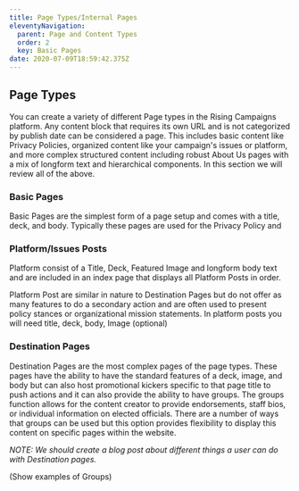 ```yaml
---
title: Page Types/Internal Pages
eleventyNavigation:
  parent: Page and Content Types
  order: 2
  key: Basic Pages
date: 2020-07-09T18:59:42.375Z
---
```


## Page Types

You can create a variety of different Page types in the Rising Campaigns platform. Any content block that requires its own URL and is not categorized by publish date can be considered a page. This includes basic content like Privacy Policies, organized content like your campaign's issues or platform, and more complex structured content including robust About Us pages with a mix of longform text and hierarchical components. In this section we will review all of the above.

### Basic Pages

Basic Pages are the simplest form of a page setup and comes with a title, deck, and body. Typically these pages are used for the Privacy Policy and 

### Platform/Issues Posts

Platform consist of a Title, Deck, Featured Image and longform body text and are included in an index page that displays all Platform Posts in order.

Platform Post are similar in nature to Destination Pages but do not offer as many features to do a secondary action and are often used to present policy stances or organizational mission statements. In platform posts you will need title, deck, body, Image (optional)


### Destination Pages

Destination Pages are the most complex pages of the page types. These pages have the ability to have the standard features of a deck, image, and body but can also host promotional kickers specific to that page title to push actions and it can also provide the ability to have groups. The groups function allows for the content creator to provide endorsements, staff bios, or individual information on elected officials. There are a number of ways that groups can be used but this option provides flexibility to display this content on specific pages within the website. 

_NOTE: We should create a blog post about different things a user can do with Destination pages._

(Show examples of Groups)
